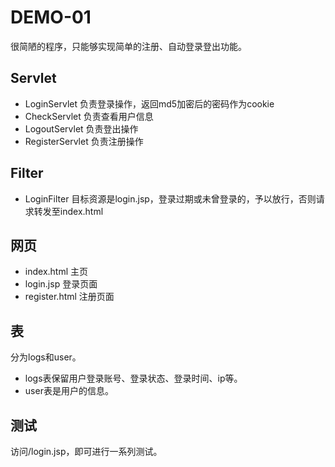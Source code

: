 # DEMO-01

很简陋的程序，只能够实现简单的注册、自动登录登出功能。

## Servlet
* LoginServlet 负责登录操作，返回md5加密后的密码作为cookie
* CheckServlet 负责查看用户信息
* LogoutServlet 负责登出操作
* RegisterServlet 负责注册操作

## Filter
* LoginFilter 目标资源是login.jsp，登录过期或未曾登录的，予以放行，否则请求转发至index.html

## 网页
* index.html 主页
* login.jsp 登录页面
* register.html 注册页面

## 表
分为logs和user。
* logs表保留用户登录账号、登录状态、登录时间、ip等。
* user表是用户的信息。

## 测试
访问/login.jsp，即可进行一系列测试。
